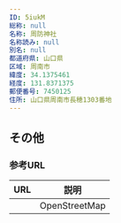 ```yaml
---
ID: 5iukM
総称: null
名称: 周防神社
名称読み: null
別名: null
都道府県: 山口県
区域: 周南市
緯度: 34.1375461
経度: 131.8371375
郵便番号: 7450125
住所: 山口県周南市長穂1303番地
---
```


## その他

### 参考URL

| URL | 説明          |
| --- | ------------- |
|     | OpenStreetMap |

